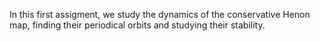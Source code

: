 In this first assigment, we study the dynamics of the conservative Henon map, finding their periodical orbits and studying their stability.
